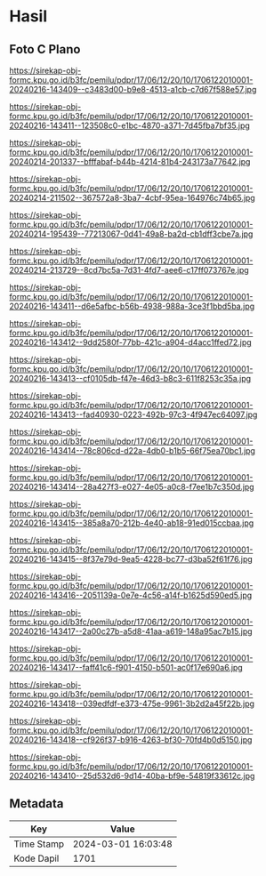 # Hasil

## Foto C Plano

https://sirekap-obj-formc.kpu.go.id/b3fc/pemilu/pdpr/17/06/12/20/10/1706122010001-20240216-143409--c3483d00-b9e8-4513-a1cb-c7d67f588e57.jpg

https://sirekap-obj-formc.kpu.go.id/b3fc/pemilu/pdpr/17/06/12/20/10/1706122010001-20240216-143411--123508c0-e1bc-4870-a371-7d45fba7bf35.jpg

https://sirekap-obj-formc.kpu.go.id/b3fc/pemilu/pdpr/17/06/12/20/10/1706122010001-20240214-201337--bfffabaf-b44b-4214-81b4-243173a77642.jpg

https://sirekap-obj-formc.kpu.go.id/b3fc/pemilu/pdpr/17/06/12/20/10/1706122010001-20240214-211502--367572a8-3ba7-4cbf-95ea-164976c74b65.jpg

https://sirekap-obj-formc.kpu.go.id/b3fc/pemilu/pdpr/17/06/12/20/10/1706122010001-20240214-195439--77213067-0d41-49a8-ba2d-cb1dff3cbe7a.jpg

https://sirekap-obj-formc.kpu.go.id/b3fc/pemilu/pdpr/17/06/12/20/10/1706122010001-20240214-213729--8cd7bc5a-7d31-4fd7-aee6-c17ff073767e.jpg

https://sirekap-obj-formc.kpu.go.id/b3fc/pemilu/pdpr/17/06/12/20/10/1706122010001-20240216-143411--d6e5afbc-b56b-4938-988a-3ce3f1bbd5ba.jpg

https://sirekap-obj-formc.kpu.go.id/b3fc/pemilu/pdpr/17/06/12/20/10/1706122010001-20240216-143412--9dd2580f-77bb-421c-a904-d4acc1ffed72.jpg

https://sirekap-obj-formc.kpu.go.id/b3fc/pemilu/pdpr/17/06/12/20/10/1706122010001-20240216-143413--cf0105db-f47e-46d3-b8c3-611f8253c35a.jpg

https://sirekap-obj-formc.kpu.go.id/b3fc/pemilu/pdpr/17/06/12/20/10/1706122010001-20240216-143413--fad40930-0223-492b-97c3-4f947ec64097.jpg

https://sirekap-obj-formc.kpu.go.id/b3fc/pemilu/pdpr/17/06/12/20/10/1706122010001-20240216-143414--78c806cd-d22a-4db0-b1b5-66f75ea70bc1.jpg

https://sirekap-obj-formc.kpu.go.id/b3fc/pemilu/pdpr/17/06/12/20/10/1706122010001-20240216-143414--28a427f3-e027-4e05-a0c8-f7ee1b7c350d.jpg

https://sirekap-obj-formc.kpu.go.id/b3fc/pemilu/pdpr/17/06/12/20/10/1706122010001-20240216-143415--385a8a70-212b-4e40-ab18-91ed015ccbaa.jpg

https://sirekap-obj-formc.kpu.go.id/b3fc/pemilu/pdpr/17/06/12/20/10/1706122010001-20240216-143415--8f37e79d-9ea5-4228-bc77-d3ba52f61f76.jpg

https://sirekap-obj-formc.kpu.go.id/b3fc/pemilu/pdpr/17/06/12/20/10/1706122010001-20240216-143416--2051139a-0e7e-4c56-a14f-b1625d590ed5.jpg

https://sirekap-obj-formc.kpu.go.id/b3fc/pemilu/pdpr/17/06/12/20/10/1706122010001-20240216-143417--2a00c27b-a5d8-41aa-a619-148a95ac7b15.jpg

https://sirekap-obj-formc.kpu.go.id/b3fc/pemilu/pdpr/17/06/12/20/10/1706122010001-20240216-143417--faff41c6-f901-4150-b501-ac0f17e690a6.jpg

https://sirekap-obj-formc.kpu.go.id/b3fc/pemilu/pdpr/17/06/12/20/10/1706122010001-20240216-143418--039edfdf-e373-475e-9961-3b2d2a45f22b.jpg

https://sirekap-obj-formc.kpu.go.id/b3fc/pemilu/pdpr/17/06/12/20/10/1706122010001-20240216-143418--cf926f37-b916-4263-bf30-70fd4b0d5150.jpg

https://sirekap-obj-formc.kpu.go.id/b3fc/pemilu/pdpr/17/06/12/20/10/1706122010001-20240216-143410--25d532d6-9d14-40ba-bf9e-54819f33612c.jpg


## Metadata

| Key        | Value               |
| ---------- | ------------------- |
| Time Stamp | 2024-03-01 16:03:48 |
| Kode Dapil | 1701                |



